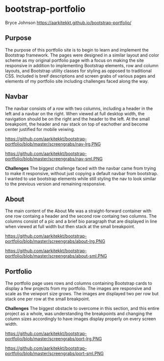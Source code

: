 # bootstrap-portfolio
Bryce Johnson
https://aarkitekkt.github.io/bootstrap-portfolio/

## Purpose

The purpose of this portfolio site is to begin to learn and implement the Bootstrap framework.  The pages were designed in a similar layout and color scheme as my original portfolio page with a focus on making the site responsive in addition to implementing Bootstrap elements, row and column layouts, and Bootstrap utility classes for styling as opposed to traditional CSS.  Included is breif descriptions and screen grabs of various pages and elements of my portfolio site including challenges faced along the way.

## Navbar

The navbar consists of a row with two columns, including a header in the left and a navbar on the right.  When viewed at full desktop width, the navigation should be on the right and the header to the left.  At the small breakpoint, the header and nav stack on top of eachother and become center justified for mobile veiwing.

https://github.com/aarkitekkt/bootstrap-portfolio/blob/master/screengrabs/nav-lrg.PNG

https://github.com/aarkitekkt/bootstrap-portfolio/blob/master/screengrabs/nav-sml.PNG

 **Challenges** The biggest challenge faced with the navbar came from trying to make it responsive, without just copying a default navbar from bootstrap.  I wanted to use bootstrap elements while still styling the nav to look similar to the previous version and remaining responsive.

## About 

The main content of the About Me was a straight-forward container with one row containg a header and the second row containg two columns.  The columns consist of a pic and a brief bio paragraph that are displayed in line when viewed at full width but then stack at the small breakpoint.

https://github.com/aarkitekkt/bootstrap-portfolio/blob/master/screengrabs/about-lrg.PNG

https://github.com/aarkitekkt/bootstrap-portfolio/blob/master/screengrabs/about-sml.PNG

## Portfolio

The portfolio page uses rows and columns containing Bootstrap cards to display a few projects from my portfolio.  The images are responsive and scale as the veiwport size grows.  The images are displayed two per row but stack one per row at the small breakpoint.

 **Challenges**  The biggest obstacle to overcome in this section, and this entire project as a whole, was understanding the breakpoints and changing the column sizes accordingly to have images display properly on every screen width.
 
 https://github.com/aarkitekkt/bootstrap-portfolio/blob/master/screengrabs/port-lrg.PNG
 
 https://github.com/aarkitekkt/bootstrap-portfolio/blob/master/screengrabs/port-sml.PNG







